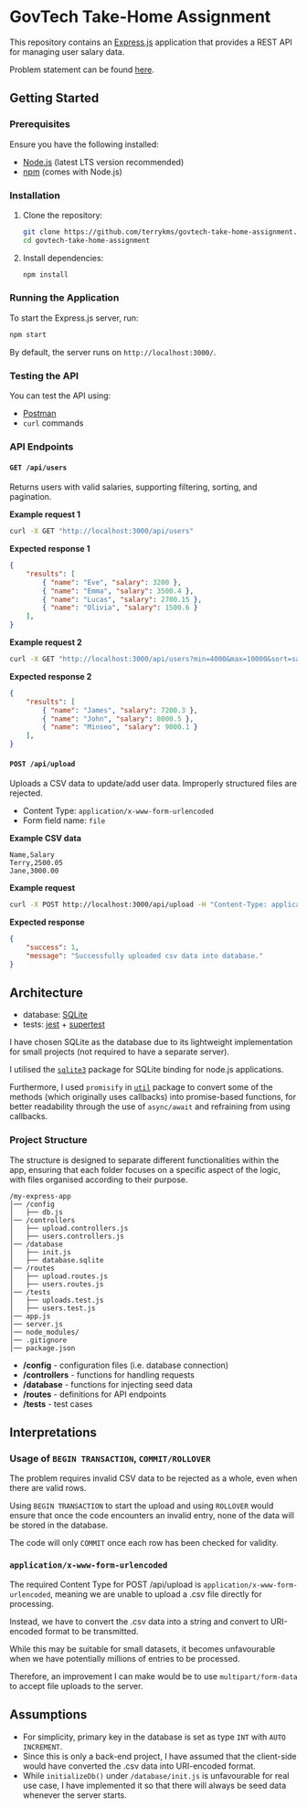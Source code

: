 # GovTech Take-Home Assignment

This repository contains an [Express.js](https://expressjs.com/) application that provides a REST API for managing user salary data. 

Problem statement can be found [here](https://github.com/bryanlohxz/swe-take-home-assignment). 

## Getting Started

### Prerequisites
Ensure you have the following installed:
- [Node.js](https://nodejs.org/) (latest LTS version recommended)
- [npm](https://www.npmjs.com/) (comes with Node.js)

### Installation

1. Clone the repository:
   ```sh
   git clone https://github.com/terrykms/govtech-take-home-assignment.git
   cd govtech-take-home-assignment
   ```
2. Install dependencies:
   ```sh
   npm install
   ```

### Running the Application
To start the Express.js server, run:
```sh
npm start
```
By default, the server runs on `http://localhost:3000/`.

### Testing the API
You can test the API using:
- [Postman](https://www.postman.com/)
- `curl` commands

### API Endpoints
#### `GET /api/users`

Returns users with valid salaries, supporting filtering, sorting, and pagination.

**Example request 1**
```sh
curl -X GET "http://localhost:3000/api/users"
```
**Expected response 1**
```json
{
    "results": [
        { "name": "Eve", "salary": 3200 },
        { "name": "Emma", "salary": 3500.4 },
        { "name": "Lucas", "salary": 2700.15 },
        { "name": "Olivia", "salary": 1500.6 }
    ],
}
```
**Example request 2**
```sh
curl -X GET "http://localhost:3000/api/users?min=4000&max=10000&sort=salary&limit=3&offset=3"
```
**Expected response 2**
```json
{
    "results": [
        { "name": "James", "salary": 7200.3 },
        { "name": "John", "salary": 8000.5 },
        { "name": "Minseo", "salary": 9000.1 }
    ],
}
```

#### `POST /api/upload`

Uploads a CSV data to update/add user data. Improperly structured files are rejected.
- Content Type: `application/x-www-form-urlencoded`
- Form field name: `file`

**Example CSV data**
```
Name,Salary
Terry,2500.05
Jane,3000.00
```
**Example request**
```sh
curl -X POST http://localhost:3000/api/upload -H "Content-Type: application/x-www-form-urlencoded"  --data-urlencode "file=Name%2CSalary%0ATerry%2C2500.05%0AJane%2C3000.00"
```
**Expected response**
```json
{ 
    "success": 1, 
    "message": "Successfully uploaded csv data into database."
}
```
## Architecture
- database: [SQLite](https://www.sqlite.org/)
- tests: [jest](https://jestjs.io/) + [supertest](https://www.npmjs.com/package/supertest)

I have chosen SQLite as the database due to its lightweight implementation for small projects (not required to have a separate server). 

I utilised the [`sqlite3`](https://www.npmjs.com/package/sqlite3) package for SQLite binding for node.js applications. 

Furthermore, I used `promisify` in [`util`](https://www.npmjs.com/package/util) package to convert some of the methods (which originally uses callbacks) into promise-based functions, for better readability through the use of `async/await` and refraining from using callbacks. 



### Project Structure

The structure is designed to separate different functionalities within the app, ensuring that each folder focuses on a specific aspect of the logic, with files organised according to their purpose.
```
/my-express-app
│── /config
│   ├── db.js
│── /controllers
│   ├── upload.controllers.js
│   ├── users.controllers.js
│── /database
│   ├── init.js
│   ├── database.sqlite
│── /routes
│   ├── upload.routes.js
│   ├── users.routes.js
│── /tests
│   ├── uploads.test.js
│   ├── users.test.js
│── app.js
│── server.js
│── node_modules/
│── .gitignore
│── package.json
```

- **/config** - configuration files (i.e. database connection)
- **/controllers** - functions for handling requests
- **/database** - functions for injecting seed data 
- **/routes** - definitions for API endpoints
- **/tests** - test cases

## Interpretations

### Usage of `BEGIN TRANSACTION`, `COMMIT/ROLLOVER`

The problem requires invalid CSV data to be rejected as a whole, even when there are valid rows.

Using `BEGIN TRANSACTION` to start the upload and using `ROLLOVER` would ensure that once the code encounters an invalid entry, none of the data will be stored in the database. 

The code will only `COMMIT` once each row has been checked for validity.

### `application/x-www-form-urlencoded`

The required Content Type for POST /api/upload is `application/x-www-form-urlencoded`, meaning we are unable to upload a .csv file directly for processing. 

Instead, we have to convert the .csv data into a string and convert to URI-encoded format to be transmitted. 

While this may be suitable for small datasets, it becomes unfavourable when we have potentially millions of entries to be processed. 

Therefore, an improvement I can make would be to use `multipart/form-data` to accept file uploads to the server.

## Assumptions

- For simplicity, primary key in the database is set as type `INT` with `AUTO INCREMENT`. 
- Since this is only a back-end project, I have assumed that the client-side would have converted the .csv data into URI-encoded format. 
- While `initializeDb()` under `/database/init.js` is unfavourable for real use case, I have implemented it so that there will always be seed data whenever the server starts. 
